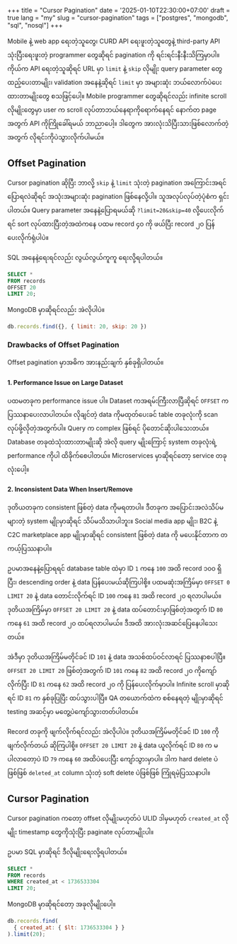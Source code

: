 +++
title = "Cursor Pagination"
date = '2025-01-10T22:30:00+07:00'
draft = true
lang = "my"
slug = "cursor-pagination"
tags = ["postgres", "mongodb", "sql", "nosql"]
+++

Mobile နဲ့ web app ရေးတဲ့သူတွေ၊ CURD API ရေးဖူးတဲ့သူတွေနဲ့ third-party API သုံးပြီးရေးဖူးတဲ့ programmer တွေဆိုရင် pagination ကို ရင်းရင်းနီးနီးသိကြမှာပါ။ ကိုယ်က API ရေးတဲ့သူဆိုရင် URL မှာ `limit` နဲ့ `skip` လိုမျိုး query parameter တွေထည့်ပေးတာမျိုး၊ validation အနေနဲ့ဆိုရင် `limit` မှာ အများဆုံး ဘယ်လောက်ပဲပေးထားတာမျိုးတွေ စသဖြင့်ပေါ့။ Mobile programmer တွေဆိုရင်လည်း infinite scroll လိုမျိုးတွေမှာ user က scroll လုပ်တာဘယ်နေရာကိုရောက်နေရင် နောက်တ page အတွက် API ကိုကြိုခေါ်ရမယ် ဘာညာပေါ့။ ဒါတွေက အားလုံးသိပြီးသားဖြစ်လောက်တဲ့အတွက် လိုရင်းကိုပဲသွားလိုက်ပါမယ်။

## Offset Pagination
Cursor pagination ဆိုပြီး ဘာလို့ `skip` နဲ့ `limit` သုံးတဲ့ pagination အကြောင်းအရင်ပြောရလဲဆိုရင် အသုံးအများဆုံး pagination ဖြစ်နေလို့ပါ။ သူအလုပ်လုပ်တဲ့ပုံစံက ရှင်းပါတယ်။ Query parameter အနေနဲ့ပြောရမယ်ဆို `?limit=20&skip=40` လို့ပေးလိုက်ရင် sort လုပ်ထားပြီးတဲ့အထဲကနေ ပထမ record ၄၀ ကို ဖယ်ပြီး record ၂၀ ပြန်ပေးလိုက်ရုံပါပဲ။

SQL အနေနဲ့ရေးရင်လည်း လွယ်လွယ်ကူကူ ရေးလို့ရပါတယ်။
```sql
SELECT *
FROM records
OFFSET 20
LIMIT 20;
```
MongoDB မှာဆိုရင်လည်း အဲလိုပါပဲ။
```javascript
db.records.find({}, { limit: 20, skip: 20 })
```

### Drawbacks of Offset Pagination
Offset pagination မှာအဓိက အားနည်းချက် နှစ်ခုရှိပါတယ်။

#### 1. Performance Issue on Large Dataset
ပထမတခုက performance issue ပါ။ Dataset ကအရမ်းကြီးလာပြီဆိုရင် `OFFSET` က ပြဿနာပေးလာပါတယ်။ လိုချင်တဲ့ data ကိုမထုတ်ပေးခင် table တခုလုံးကို scan လုပ်ဖို့လိုတဲ့အတွက်ပါ။ Query က complex ဖြစ်ရင် ပိုတောင်ဆိုးပါသေးတယ်။ Database တခုထဲသုံးထားတာမျိုးဆို အဲလို query မျိုးကြောင့် system တခုလုံးရဲ့ performance ကိုပါ ထိခိုက်စေပါတယ်။ Microservices မှာဆိုရင်တော့ service တခုလုံးပေါ့။

#### 2. Inconsistent Data When Insert/Remove
ဒုတိယတခုက consistent ဖြစ်တဲ့ data ကိုမရတာပါ။ ဒီတခုက အပြောင်းအလဲသိပ်မများတဲ့ system မျိုးမှာဆိုရင် သိပ်မသိသာပါဘူး။ Social media app မျိုး၊ B2C နဲ့ C2C marketplace app မျိုးမှာဆိုရင် consistent ဖြစ်တဲ့ data ကို မပေးနိုင်တာက တကယ့်ပြဿနာပါ။

ဥပမာအနေနဲ့ပြောရရင် database table ထဲမှာ ID `1` ကနေ `100` အထိ record ၁၀၀ ရှိပြီး၊ descending order နဲ့ data ပြန်ပေးမယ်ဆိုကြပါစို့။ ပထမဆုံးအကြိမ်မှာ `OFFSET 0 LIMIT 20` နဲ့ data တောင်းလိုက်ရင် ID `100` ကနေ `81` အထိ record ၂၀ ရလာပါမယ်။ ဒုတိယအကြိမ်မှာ `OFFSET 20 LIMIT 20` နဲ့ data ထပ်တောင်းမှာဖြစ်တဲ့အတွက် ID `80` ကနေ `61` အထိ record ၂၀ ထပ်ရလာပါမယ်။ ဒီအထိ အားလုံးအဆင်ပြေနေပါသေးတယ်။

အဲဒီမှာ ဒုတိယအကြိမ်မတိုင်ခင် ID `101` နဲ့ data အသစ်ထပ်ဝင်လာရင် ပြဿနာစပါပြီ။ `OFFSET 20 LIMIT 20` ဖြစ်တဲ့အတွက် ID `101` ကနေ `82` အထိ record ၂၀ ကိုကျော်လိုက်ပြီး ID `81` ကနေ `62` အထိ record ၂၀ ကို ပြန်ပေးလိုက်မှာပါ။ Infinite scroll မှာဆိုရင် ID `81` က နှစ်ခုပြပြီး ထပ်သွားပါပြီ။ QA တယောက်ထဲက စစ်နေရတဲ့ မျိုးမှာဆိုရင် testing အဆင့်မှာ မတွေ့ပဲကျော်သွားတတ်ပါတယ်။

Record တခုကို ဖျက်လိုက်ရင်လည်း အဲလိုပါပဲ။ ဒုတိယအကြိမ်မတိုင်ခင် ID `100` ကိုဖျက်လိုက်တယ် ဆိုကြပါစို့။ `OFFSET 20 LIMIT 20` နဲ့ data ယူလိုက်ရင် ID `80` က မပါလာတော့ပဲ ID `79` ကနေ `60` အထိပဲပေးပြီး ကျော်သွားမှာပါ။ ဒါက hard delete ပဲဖြစ်ဖြစ် `deleted_at` column သုံးတဲ့ soft delete ပဲဖြစ်ဖြစ် ကြုံရမဲ့ပြဿနာပါ။

## Cursor Pagination
Cursor pagination ကတော့ offset လိုမျိုးမဟုတ်ပဲ ULID ဒါမှမဟုတ် `created_at` လိုမျိုး timestamp တွေကိုသုံးပြီး paginate လုပ်တာမျိုးပါ။

ဥပမာ SQL မှာဆိုရင် ဒီလိုမျိုးရေးလို့ရပါတယ်။
```sql
SELECT *
FROM records
WHERE created_at < 1736533304
LIMIT 20;
```

MongoDB မှာဆိုရင်တော့ အခုလိုမျိုးပေါ့။
```javascript
db.records.find(
  { created_at: { $lt: 1736533304 } }
).limit(20);
```
